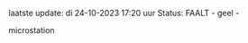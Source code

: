 laatste update: 
di 24-10-2023 17:20   uur 
Status: FAALT - geel - 
<div class="service Y">microstation</div>